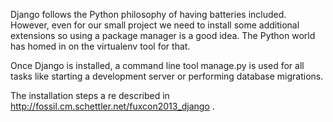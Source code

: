 Django follows the Python philosophy of having batteries included. However, even for our small project we need to install some additional extensions so using a package manager is a good idea. The Python world has homed in on the virtualenv tool for that. 

Once Django is installed, a command line tool manage.py is used for all tasks like starting a development server or performing database migrations. 

The installation steps a re described in http://fossil.cm.schettler.net/fuxcon2013_django .

